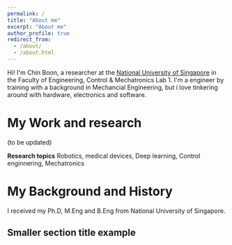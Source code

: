 ```yaml
---
permalink: /
title: "About me"
excerpt: "About me"
author_profile: true
redirect_from: 
  - /about/
  - /about.html
---
```


Hi! I'm Chin Boon, a researcher at the [National University of Singapore](http://nus.edu.sg/) in the Faculty of Engineering, Control & Mechatronics Lab 1. I'm a engineer by training with a background in Mechancial Engineering, but i love tinkering around with hardware, electronics and software.  

My Work and research
======

(to be updated)

**Research topics**
Robotics, medical devices, Deep learning, Control enginnering, Mechatronics

My Background and History
======
I received my Ph.D, M.Eng and B.Eng from National University of Singapore. 



Smaller section title example
------

